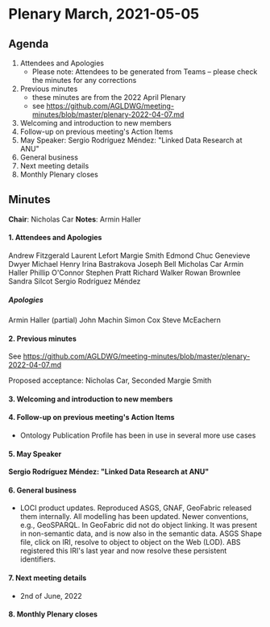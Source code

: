 # Plenary March, 2021-05-05

## Agenda

1. Attendees and Apologies
    * Please note: Attendees to be generated from Teams – please check the minutes for any corrections
2. Previous minutes
    * these minutes are from the 2022 April Plenary
    * see https://github.com/AGLDWG/meeting-minutes/blob/master/plenary-2022-04-07.md
3. Welcoming and introduction to new members
4. Follow-up on previous meeting's Action Items
5. May Speaker: Sergio Rodríguez Méndez: "Linked Data Research at ANU"
7. General business 
8. Next meeting details
9. Monthly Plenary closes

## Minutes

**Chair**: Nicholas Car
**Notes**: Armin Haller

#### 1. Attendees and Apologies

Andrew Fitzgerald
Laurent Lefort
Margie Smith
Edmond Chuc
Genevieve Dwyer
Michael Henry
Irina Bastrakova
Joseph Bell
Micholas Car
Armin Haller
Phillip O'Connor
Stephen Pratt
Richard Walker
Rowan Brownlee
Sandra Silcot
Sergio Rodríguez Méndez

##### Apologies

Armin Haller (partial)
John Machin
Simon Cox
Steve McEachern


#### 2. Previous minutes

See https://github.com/AGLDWG/meeting-minutes/blob/master/plenary-2022-04-07.md

Proposed acceptance: Nicholas Car, Seconded Margie Smith

#### 3. Welcoming and introduction to new members 

#### 4. Follow-up on previous meeting's Action Items

- Ontology Publication Profile has been in use in several more use cases

#### 5. May Speaker

**Sergio Rodríguez Méndez: "Linked Data Research at ANU"**

#### 6. General business 

- LOCI product updates. Reproduced ASGS, GNAF, GeoFabric released them internally. All modelling has been updated. Newer conventions, e.g., GeoSPARQL. In GeoFabric did not do object linking. It was present in non-semantic data, and is now also in the semantic data. ASGS Shape file, click on IRI, resolve to object to object on the Web (LOD). ABS registered this IRI's last year and now resolve these persistent identifiers.

#### 7. Next meeting details

* 2nd of June, 2022

#### 8. Monthly Plenary closes
